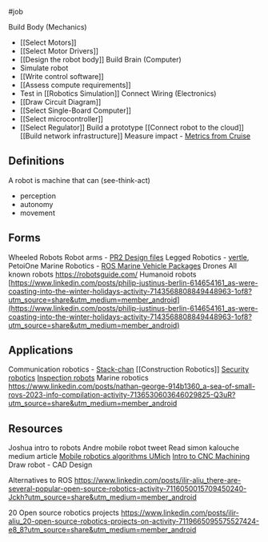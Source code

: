 #job 

Build Body (Mechanics)
* [[Select Motors]]
* [[Select Motor Drivers]]
* [[Design the robot body]]
Build Brain (Computer)
* Simulate robot
* [[Write control software]]
* [[Assess compute requirements]]
* Test in [[Robotics Simulation]]
Connect Wiring (Electronics)
* [[Draw Circuit Diagram]]
* [[Select Single-Board Computer]]
* [[Select microcontroller]]
* [[Select Regulator]]
Build a prototype
[[Connect robot to the cloud]]
[[Build network infrastructure]]
Measure impact - [Metrics from Cruise](https://www.linkedin.com/posts/kylevogt_we-just-completed-a-full-rollout-of-the-latest-activity-7000992092919398400-r1IP?utm_source=share&utm_medium=member_desktop)
## Definitions
A robot is machine that can (see-think-act)
- perception
- autonomy 
- movement

## Forms
Wheeled Robots
Robot arms - [PR2 Design files](https://clearpathrobotics.com/pr2-resources-2/)
Legged Robotics - [yertle](https://github.com/Jerome-Graves/yertle), PetoiOne
Marine Robotics - [ROS Marine Vehicle Packages](https://discourse.ros.org/t/release-of-ros-mvp/29367)
Drones
All known robots https://robotsguide.com/
Humanoid robots  
[https://www.linkedin.com/posts/philip-justinus-berlin-614654161_as-were-coasting-into-the-winter-holidays-activity-7143568808849448963-1of8?utm_source=share&utm_medium=member_android](https://www.linkedin.com/posts/philip-justinus-berlin-614654161_as-were-coasting-into-the-winter-holidays-activity-7143568808849448963-1of8?utm_source=share&utm_medium=member_android)

## Applications
Communication robotics - [Stack-chan](https://github.com/meganetaaan/stack-chan)
[[Construction Robotics]]
[Security robotics](https://ubuntu.com/blog/getting-started-with-ros-security-scanning)
[Inspection robots](https://www.linkedin.com/posts/anybotics_ip54-ip68-ip67-activity-7051451831742255105--sl8?utm_source=share&utm_medium=member_desktop)
Marine robotics
https://www.linkedin.com/posts/nathan-george-914b1360_a-sea-of-small-rovs-2023-info-compilation-activity-7136530603646029825-Q3uR?utm_source=share&utm_medium=member_android

## Resources
Joshua intro to robots
Andre mobile robot tweet
Read simon kalouche medium article
[Mobile robotics algorithms UMich](https://www.youtube.com/playlist?list=PLdMorpQLjeXmbFaVku4JdjmQByHHqTd1F)
[Intro to CNC Machining](https://lcamtuf.coredump.cx/gcnc/)
Draw robot - CAD Design

Alternatives to ROS
https://www.linkedin.com/posts/ilir-aliu_there-are-several-popular-open-source-robotics-activity-7116050015709450240-Jckh?utm_source=share&utm_medium=member_android

20 Open source robotics projects
https://www.linkedin.com/posts/ilir-aliu_20-open-source-robotics-projects-on-activity-7119665095575527424-e8_8?utm_source=share&utm_medium=member_android